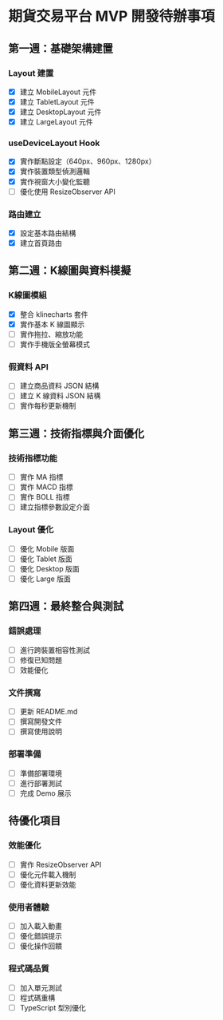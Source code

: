 # 期貨交易平台 MVP 開發待辦事項

## 第一週：基礎架構建置

### Layout 建置
- [x] 建立 MobileLayout 元件
- [x] 建立 TabletLayout 元件
- [x] 建立 DesktopLayout 元件
- [x] 建立 LargeLayout 元件

### useDeviceLayout Hook
- [x] 實作斷點設定（640px、960px、1280px）
- [x] 實作裝置類型偵測邏輯
- [x] 實作視窗大小變化監聽
- [ ] 優化使用 ResizeObserver API

### 路由建立
- [x] 設定基本路由結構
- [x] 建立首頁路由

## 第二週：K線圖與資料模擬

### K線圖模組
- [x] 整合 klinecharts 套件
- [x] 實作基本 K 線圖顯示
- [ ] 實作拖拉、縮放功能
- [ ] 實作手機版全螢幕模式

### 假資料 API
- [ ] 建立商品資料 JSON 結構
- [ ] 建立 K 線資料 JSON 結構
- [ ] 實作每秒更新機制

## 第三週：技術指標與介面優化

### 技術指標功能
- [ ] 實作 MA 指標
- [ ] 實作 MACD 指標
- [ ] 實作 BOLL 指標
- [ ] 建立指標參數設定介面

### Layout 優化
- [ ] 優化 Mobile 版面
- [ ] 優化 Tablet 版面
- [ ] 優化 Desktop 版面
- [ ] 優化 Large 版面

## 第四週：最終整合與測試

### 錯誤處理
- [ ] 進行跨裝置相容性測試
- [ ] 修復已知問題
- [ ] 效能優化

### 文件撰寫
- [ ] 更新 README.md
- [ ] 撰寫開發文件
- [ ] 撰寫使用說明

### 部署準備
- [ ] 準備部署環境
- [ ] 進行部署測試
- [ ] 完成 Demo 展示

## 待優化項目

### 效能優化
- [ ] 實作 ResizeObserver API
- [ ] 優化元件載入機制
- [ ] 優化資料更新效能

### 使用者體驗
- [ ] 加入載入動畫
- [ ] 優化錯誤提示
- [ ] 優化操作回饋

### 程式碼品質
- [ ] 加入單元測試
- [ ] 程式碼重構
- [ ] TypeScript 型別優化